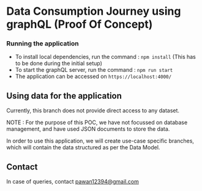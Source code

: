 # Data Consumption Journey using graphQL (Proof Of Concept)
  
### Running the application

- To install local dependencies, run the command : `npm install` (This has to be done during the initial setup)  
- To start the graphQL server, run the command : `npm run start`
- The application can be accessed on `https://localhost:4000/`


## Using data for the application

Currently, this branch does not provide direct access to any dataset.  

NOTE : For the purpose of this POC, we have not focussed on database management, and have used JSON documents to store the data.  

In order to use this application, we will create use-case specific branches, which will contain the data structured as per the Data Model. 

## Contact

In case of queries, contact pawan12394@gmail.com

